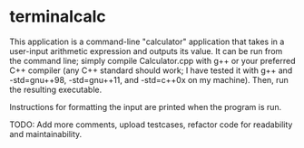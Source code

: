 # terminalcalc

This application is a command-line "calculator" application that takes in a 
user-input arithmetic expression and outputs its value. It can be run from
the command line; simply compile Calculator.cpp with g++ or your preferred
C++ compiler (any C++ standard should work; I have tested it with g++ and
-std=gnu++98, -std=gnu++11, and -std=c++0x on my machine).
Then, run the resulting executable.

Instructions for formatting the input are printed when the program is run.

TODO: Add more comments, upload testcases, refactor code for readability and
maintainability.
